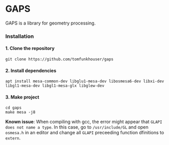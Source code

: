 # GAPS

GAPS is a library for geometry processing.

### Installation

#### 1. Clone the repository
```
git clone https://github.com/tomfunkhouser/gaps
```

#### 2. Install dependencies
```
apt install mesa-common-dev libglu1-mesa-dev libosmesa6-dev libxi-dev libgl1-mesa-dev libgl1-mesa-glx libglew-dev
```

#### 3. Make project
```
cd gaps
make mesa -j8
```

__Known issue__: When compiling with gcc, the error might appear that `GLAPI does not name a type`. In this case, go to `/usr/include/GL` and open `osmesa.h` in an editor and change all `GLAPI` preceeding function dfinitions to `extern`.
